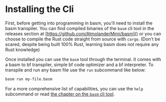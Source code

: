# Installing the Cli

First, before getting into programming in basm, you'll need to install the basm transpiler.
You can find compiled binaries of the `basm` cli tool in the releases section at [https://github.com/AtmolanderMimi/basm]() or you can choose to compile the Rust code straight from source with `cargo`.
(Don't be scared, despite being built 100% Rust, learning basm does not require any Rust knowledge)

Once installed you can use the `basm` tool through the terminal.
It comes with a basm to bf transpiler, simple bf code optimizer and a bf interpreter.
To transpile and run any basm file use the `run` subcommand like below:

```bash
basm run my-file.basm
```

For a more comprehensive list of  capabilities, you can use the `help` subcommand or read [the chapter on the `basm` cli tool](./cli-capabilities.md).
